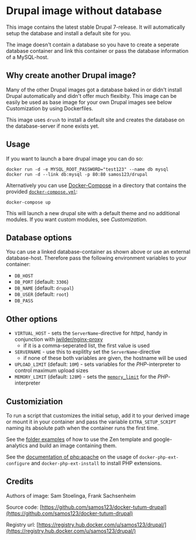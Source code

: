 # Drupal image without database


This image contains the latest stable Drupal 7-release. It will automatically
setup the database and install a default site for you.

The image doesn't contain a database so you have to create a seperate database
container and link this container or pass the database information of a
MySQL-host.


## Why create another Drupal image?

Many of the other Drupal images got a database baked in or didn't install Drupal
automatically and didn't offer much flexibity. This image can be easily be used
as base image for your own Drupal images see below Customization by using
Dockerfiles.

This image uses `drush` to install a default site and creates the database on
the database-server if none exists yet.


## Usage

If you want to launch a bare drupal image you can do so:

    docker run -d -e MYSQL_ROOT_PASSWORD="test123" --name db mysql
    docker run -d --link db:mysql -p 80:80 samos123/drupal

Alternatively you can use [Docker-Compose](https://docs.docker.com/compose/)
in a directory that contains the provided [`docker-compose.yml`](https://github.com/samos123/docker-tutum-drupal/blob/master/docker-compose.yml):

    docker-compose up

This will launch a new drupal site with a default theme and no additional
modules. If you want custom modules, see *Customization*.


## Database options

You can use a linked database-container as shown above or use an external
database-host. Therefore pass the following environment variables to your
container:
  - `DB_HOST`
  - `DB_PORT` (default: `3306`)
  - `DB_NAME` (default: `drupal`)
  - `DB_USER` (default: `root`)
  - `DB_PASS`


## Other options

  - `VIRTUAL_HOST` - sets the `ServerName`-directive for *httpd*, handy in
    conjunction with [jwilder/nginx-proxy](https://github.com/jwilder/nginx-proxy)
    - if it is a comma-seperated list, the first value is used
  - `SERVERNAME` - use this to explitlty set the `ServerName`-directive
    - if none of these both variables are given, the hostname will be used
  - `UPLOAD_LIMIT` (default: `10M`) - sets variables for the *PHP*-interpreter
    to control maximum upload sizes
  - `MEMORY_LIMIT` (default: `128M`) - sets the [`memory_limit`](http://php.net/manual/en/ini.core.php#ini.memory-limit)
     for the *PHP*-interpreter


## Customiziation

To run a script that customizes the initial setup, add it to your derived
image or mount it in your container and pass the variable `EXTRA_SETUP_SCRIPT`
naming its absolute path when the container runs the first time.

See the [folder examples](https://github.com/samos123/docker-tutum-drupal/tree/master/examples)
of how to use the Zen template and google-analytics and build an image
containing them.

See the [documentation of php:apache](https://github.com/docker-library/php/) on
the usage of `docker-php-ext-configure` and `docker-php-ext-install` to install
PHP extensions.


## Credits

Authors of image: Sam Stoelinga, Frank Sachsenheim

Source code: [https://github.com/samos123/docker-tutum-drupal](https://github.com/samos123/docker-tutum-drupal)

Registry url: [https://registry.hub.docker.com/u/samos123/drupal/](https://registry.hub.docker.com/u/samos123/drupal/)
